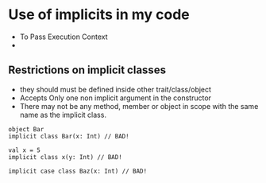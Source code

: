 # Use of implicits in my code 
* To Pass Execution Context
* 

## Restrictions on implicit classes 

* they should must be defined inside other trait/class/object
* Accepts Only one non implicit argument in the constructor  
* There may not be any method, member or object in scope with the same name as the implicit class.
```
object Bar
implicit class Bar(x: Int) // BAD!

val x = 5
implicit class x(y: Int) // BAD!

implicit case class Baz(x: Int) // BAD!
```


 